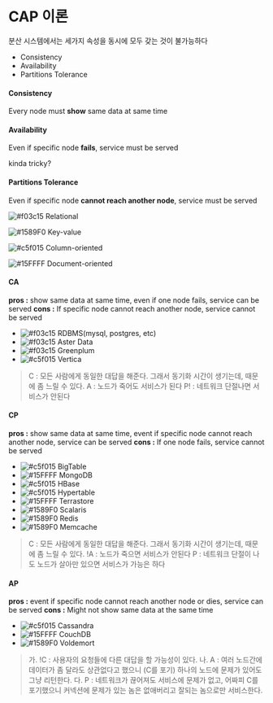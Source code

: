 # CAP 이론
분산 시스템에서는 세가지 속성을 동시에 모두 갖는 것이 불가능하다

  - Consistency
  - Availability
  - Partitions Tolerance



#### Consistency
Every node must **show** same data at same time


#### Availability

Even if specific node **fails**, service must be served

 kinda tricky?


#### Partitions Tolerance

Even if specific node **cannot reach another node**, service must be served

![#f03c15](https://placehold.it/15/f03c15/000000?text=+) Relational

![#1589F0](https://placehold.it/15/1589F0/000000?text=+) Key-value

![#c5f015](https://placehold.it/15/c5f015/000000?text=+) Column-oriented

![#15FFFF](https://placehold.it/15/15FFFF/000000?text=+) Document-oriented


#### CA
**pros :** show same data at same time, even if one node fails, service can be served
**cons :** If specific node cannot reach another node, service cannot be served
- ![#f03c15](https://placehold.it/15/f03c15/000000?text=+) RDBMS(mysql, postgres, etc)
- ![#f03c15](https://placehold.it/15/f03c15/000000?text=+) Aster Data
- ![#f03c15](https://placehold.it/15/f03c15/000000?text=+) Greenplum
- ![#c5f015](https://placehold.it/15/c5f015/000000?text=+) Vertica

>  C : 모든 사람에게 동일한 대답을 해준다. 그래서 동기화 시간이 생기는데, 때문에 좀 느릴 수 있다.
>  A : 노드가 죽어도 서비스가 된다
>  P! : 네트워크 단절나면 서비스가 안된다


#### CP
**pros :** show same data at same time, event if specific node cannot reach another node, service can be served
**cons :** If one node fails, service cannot be served
- ![#c5f015](https://placehold.it/15/c5f015/000000?text=+) BigTable
- ![#15FFFF](https://placehold.it/15/15FFFF/000000?text=+) MongoDB
- ![#c5f015](https://placehold.it/15/c5f015/000000?text=+) HBase
- ![#c5f015](https://placehold.it/15/c5f015/000000?text=+) Hypertable
- ![#15FFFF](https://placehold.it/15/15FFFF/000000?text=+) Terrastore
- ![#1589F0](https://placehold.it/15/1589F0/000000?text=+) Scalaris
- ![#1589F0](https://placehold.it/15/1589F0/000000?text=+) Redis
- ![#1589F0](https://placehold.it/15/1589F0/000000?text=+) Memcache

>  C : 모든 사람에게 동일한 대답을 해준다. 그래서 동기화 시간이 생기는데, 때문에 좀 느릴 수 있다.
>  !A : 노드가 죽으면 서비스가 안된다
>  P : 네트워크 단절이 나도 노드가 살아만 있으면 서비스가 가능은 하다


#### AP
**pros :** event if specific node cannot reach another node or dies, service can be served
**cons :** Might not show same data at the same time
- ![#c5f015](https://placehold.it/15/c5f015/000000?text=+) Cassandra
- ![#15FFFF](https://placehold.it/15/15FFFF/000000?text=+) CouchDB
- ![#1589F0](https://placehold.it/15/1589F0/000000?text=+) Voldemort

> 가. !C : 사용자의 요청들에 다른 대답을 할 가능성이 있다.
> 나. A : 여러 노드간에 데이터가 좀 달라도 상관없다고 했으니 (C를 포기) 하나의 노드에 문제가 있어도 그냥 리턴한다.
> 다. P : 네트워크가 끊어져도 서비스에 문제가 없고, 어짜피 C를 포기했으니 커넥션에 문제가 있는 놈은 없애버리고 잘되는 놈으로만 서비스한다.
